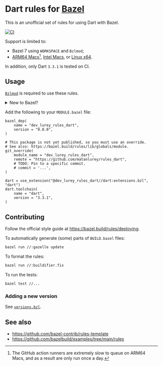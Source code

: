 # Dart rules for [Bazel](https://bazel.build/)

This is an unofficial set of rules for using Dart with Bazel.

[![CI](https://github.com/matanlurey/rules_dart/actions/workflows/ci.yml/badge.svg)](https://github.com/matanlurey/rules_dart/actions/workflows/ci.yml)

Support is limited to:

- Bazel 7 using `WORKSPACE` and `Bzlmod`;
- [ARM64 Macs][][^slow], [Intel Macs][], or [Linux x64][].

[arm64 macs]: https://github.com/search?q=repo%3Amatanlurey%2Frules_dart+%22macos-arm64%22&type=code
[intel macs]: https://github.com/search?q=repo%3Amatanlurey%2Frules_dart+%22macos-x64%22&type=code
[linux x64]: https://github.com/search?q=repo%3Amatanlurey%2Frules_dart%20%22linux-x64%22&type=code

[^slow]: 
    The GitHub action runners are extremely slow to queue on ARM64 Macs, and as
    a result are only run once a day. 

In addition, only Dart `3.3.1` is tested on CI.

## Usage

[`Bzlmod`](https://docs.bazel.build/versions/main/bzlmod.html) is required to
use these rules.

<details>

<summary>New to Bazel?</summary>

<p>

Install `bazelisk`: <https://github.com/bazelbuild/bazelisk>. To get started:

```sh
touch WORKSPACE.bazel
touch BUILD.bazel
echo "7.2.0" > .bazelversion

bazel --version
```

See also [`docs/rules.md`](./docs/rules.md) [`examples/simple`](./examples/simple/).

</details>

Add the following to your `MODULE.bazel` file:

```starlark
bazel_dep(
    name = "dev_lurey_rules_dart",
    version = "0.0.0",
)

# This package is not yet published, so you must use an override.
# See also: https://bazel.build/rules/lib/globals/module.
git_override(
    module_name = "dev_lurey_rules_dart",
    remote = "https://github.com/matanlurey/rules_dart",
    # TODO: Pin to a specific commit.
    # commit = '...',
)

dart = use_extension("@dev_lurey_rules_dart//dart:extensions.bzl", "dart")
dart.toolchain(
    name = "dart",
    version = "3.3.1",
)
```

## Contributing

Follow the official style guide at <https://bazel.build/rules/deploying>.

To automatically generate (some) parts of `BUILD.bazel` files:

```sh
bazel run //:gazelle update
```

To format the rules:

```sh
bazel run //:buildifier.fix
```

To run the tests:

```sh
bazel test //...
```

### Adding a new version

See [`versions.bzl`](./dart/private/versions.bzl).

## See also

- <https://github.com/bazel-contrib/rules-template>
- <https://github.com/bazelbuild/examples/tree/main/rules>
